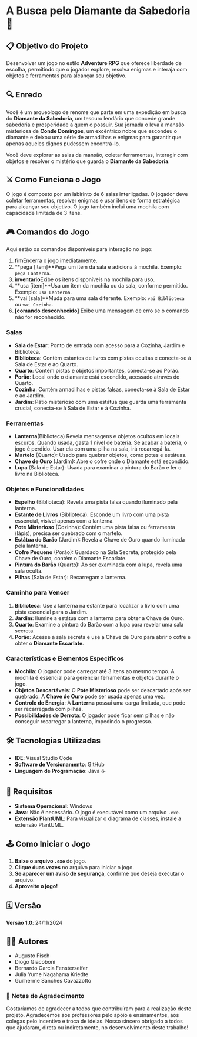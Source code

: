 # A Busca pelo Diamante da Sabedoria 💎

## 📋 Objetivo do Projeto

Desenvolver um jogo no estilo **Adventure RPG** que oferece liberdade de escolha, permitindo que o jogador explore, resolva enigmas e interaja com objetos e ferramentas para alcançar seu objetivo.

## 🔍 Enredo

Você é um arqueólogo de renome que parte em uma expedição em busca do **Diamante da Sabedoria**, um tesouro lendário que concede grande sabedoria e prosperidade a quem o possuir. Sua jornada o leva à mansão misteriosa de **Conde Domingos**, um excêntrico nobre que escondeu o diamante e deixou uma série de armadilhas e enigmas para garantir que apenas aqueles dignos pudessem encontrá-lo.

Você deve explorar as salas da mansão, coletar ferramentas, interagir com objetos e resolver o mistério que guarda o **Diamante da Sabedoria**.

## ⚔️ Como Funciona o Jogo

O jogo é composto por um labirinto de 6 salas interligadas. O jogador deve coletar ferramentas, resolver enigmas e usar itens de forma estratégica para alcançar seu objetivo. O jogo também inclui uma mochila com capacidade limitada de 3 itens.

## 🎮 Comandos do Jogo

Aqui estão os comandos disponíveis para interação no jogo:

1. **fim**Encerra o jogo imediatamente.
2. **pega [item]**Pega um item da sala e adiciona à mochila. Exemplo: `pega Lanterna`.
3. **inventario**Exibe os itens disponíveis na mochila para uso.
4. **usa [item]**Usa um item da mochila ou da sala, conforme permitido. Exemplo: `usa Lanterna`.
5. **vai [sala]**Muda para uma sala diferente. Exemplo: `vai Biblioteca` ou `vai Cozinha`.
6. **[comando desconhecido]**
   Exibe uma mensagem de erro se o comando não for reconhecido.

### **Salas**

- **Sala de Estar**: Ponto de entrada com acesso para a Cozinha, Jardim e Biblioteca.
- **Biblioteca**: Contém estantes de livros com pistas ocultas e conecta-se à Sala de Estar e ao Quarto.
- **Quarto**: Contém pistas e objetos importantes, conecta-se ao Porão.
- **Porão**: Local onde o diamante está escondido, acessado através do Quarto.
- **Cozinha**: Contém armadilhas e pistas falsas, conecta-se à Sala de Estar e ao Jardim.
- **Jardim**: Pátio misterioso com uma estátua que guarda uma ferramenta crucial, conecta-se à Sala de Estar e à Cozinha.

### **Ferramentas**

- **Lanterna**(Biblioteca) Revela mensagens e objetos ocultos em locais escuros. Quando usada, gasta 1 nivel de bateria. Se acabar a bateria, o jogo é perdido. Usar ela com uma pilha na sala, irá recarregá-la.
- **Martelo** (Quarto): Usado para quebrar objetos, como potes e estátuas.
- **Chave de Ouro** (Jardim): Abre o cofre onde o Diamante está escondido.
- **Lupa** (Sala de Estar): Usada para examinar a pintura do Barão e ler o livro na Biblioteca.

### **Objetos e Funcionalidades**

- **Espelho** (Biblioteca): Revela uma pista falsa quando iluminado pela lanterna.
- **Estante de Livros** (Biblioteca): Esconde um livro com uma pista essencial, visível apenas com a lanterna.
- **Pote Misterioso** (Cozinha): Contém uma pista falsa ou ferramenta (lápis), precisa ser quebrado com o martelo.
- **Estátua do Barão** (Jardim): Revela a Chave de Ouro quando iluminada pela lanterna.
- **Cofre Pequeno** (Porão): Guardado na Sala Secreta, protegido pela Chave de Ouro, contém o Diamante Escarlate.
- **Pintura do Barão** (Quarto): Ao ser examinada com a lupa, revela uma sala oculta.
- **Pilhas** (Sala de Estar): Recarregam a lanterna.

### **Caminho para Vencer**

1. **Biblioteca**: Use a lanterna na estante para localizar o livro com uma pista essencial para o Jardim.
2. **Jardim**: Ilumine a estátua com a lanterna para obter a Chave de Ouro.
3. **Quarto**: Examine a pintura do Barão com a lupa para revelar uma sala secreta.
4. **Porão**: Acesse a sala secreta e use a Chave de Ouro para abrir o cofre e obter o **Diamante Escarlate**.

### **Características e Elementos Específicos**

- **Mochila**: O jogador pode carregar até 3 itens ao mesmo tempo. A mochila é essencial para gerenciar ferramentas e objetos durante o jogo.
- **Objetos Descartáveis**: O **Pote Misterioso** pode ser descartado após ser quebrado. A **Chave de Ouro** pode ser usada apenas uma vez.
- **Controle de Energia**: A **Lanterna** possui uma carga limitada, que pode ser recarregada com pilhas.
- **Possibilidades de Derrota**: O jogador pode ficar sem pilhas e não conseguir recarregar a lanterna, impedindo o progresso.

## 🛠️ Tecnologias Utilizadas

- **IDE**: Visual Studio Code
- **Software de Versionamento**: GitHub
- **Linguagem de Programação**: Java ☕

## 📑 Requisitos

- **Sistema Operacional**: Windows
- **Java**: Não é necessário. O jogo é executável como um arquivo `.exe`.
- **Extensão PlantUML**: Para visualizar o diagrama de classes, instale a extensão PlantUML.

## 🕹️ Como Iniciar o Jogo

1. **Baixe o arquivo `.exe`** do jogo.
2. **Clique duas vezes** no arquivo para iniciar o jogo.
3. **Se aparecer um aviso de segurança**, confirme que deseja executar o arquivo.
4. **Aproveite o jogo!**

## 🗓️ Versão

**Versão 1.0**: 24/11/2024

## 🧑‍💻 Autores

- Augusto Fisch
- Diogo Giacoboni
- Bernardo Garcia Fensterseifer
- Julia Yume Nagahama Kriedte
- Guilherme Sanches Cavazzotto

### 🤗 Notas de Agradecimento

Gostaríamos de agradecer a todos que contribuíram para a realização deste projeto. Agradecemos aos professores pelo apoio e ensinamentos, aos colegas pelo incentivo e troca de ideias. Nosso sincero obrigado a todos que ajudaram, direta ou indiretamente, no desenvolvimento deste trabalho!
